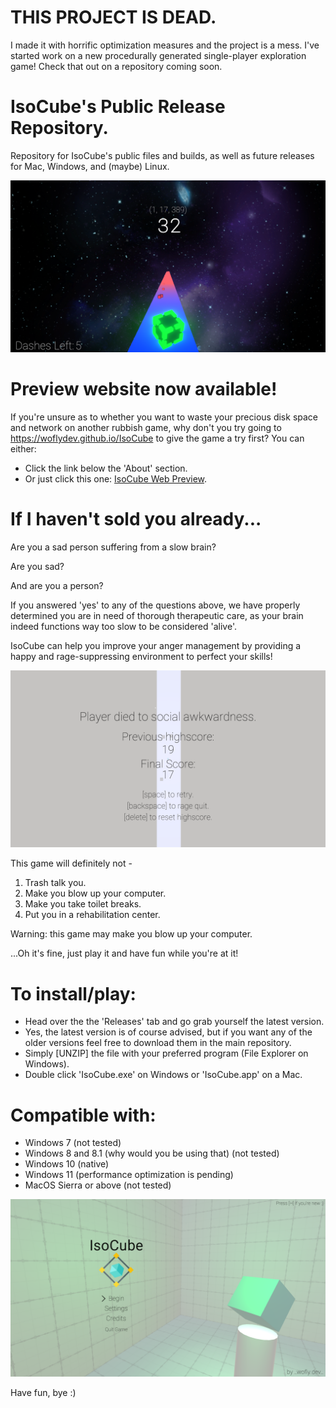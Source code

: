 # THIS PROJECT IS DEAD.
I made it with horrific optimization measures and the project is a mess. I've started work on a new procedurally generated single-player exploration game! Check that out on a repository coming soon.

# IsoCube's Public Release Repository.
Repository for IsoCube's public files and builds, as well as future releases for Mac, Windows, and (maybe) Linux.

![IsoCubeGameplay1](https://github.com/woflydev/IsoCube-Public/blob/main/IsoCube%20ReadMe%20Files/new%20gameplay%201.PNG?raw=true)

# Preview website now available!
If you're unsure as to whether you want to waste your precious disk space and network on another rubbish game, why don't you try going to https://woflydev.github.io/IsoCube to give the game a try first?
You can either:
- Click the link below the 'About' section.
- Or just click this one: [IsoCube Web Preview](https://woflydev.github.io/IsoCube/).

# If I haven't sold you already...
Are you a sad person suffering from a slow brain? 

Are you sad?

And are you a person?

If you answered 'yes' to any of the questions above, we have properly determined you are in need of thorough therapeutic care, as your brain indeed functions way too slow to be considered 'alive'. 

IsoCube can help you improve your anger management by providing a happy and rage-suppressing environment to perfect your skills!

![IsoCubeDeathScreen1](https://github.com/woflydev/IsoCube-Public/blob/main/IsoCube%20ReadMe%20Files/death1.PNG?raw=true)

This game will definitely not -
1) Trash talk you.
2) Make you blow up your computer.
3) Make you take toilet breaks.
4) Put you in a rehabilitation center.

Warning: this game may make you blow up your computer. 

...Oh it's fine, just play it and have fun while you're at it!

# To install/play: 
- Head over the the 'Releases' tab and go grab yourself the latest version. 
- Yes, the latest version is of course advised, but if you want any of the older versions feel free to download them in the main repository. 
- Simply [UNZIP] the file with your preferred program (File Explorer on Windows).
- Double click 'IsoCube.exe' on Windows or 'IsoCube.app' on a Mac.

# Compatible with:
- Windows 7 (not tested)
- Windows 8 and 8.1 (why would you be using that) (not tested)
- Windows 10 (native)
- Windows 11 (performance optimization is pending)
- MacOS Sierra or above (not tested)

![IsoCubeTitleScreen1](https://github.com/woflydev/IsoCube-Public/blob/main/IsoCube%20ReadMe%20Files/title%20screen.PNG?raw=true)

Have fun, bye :)
